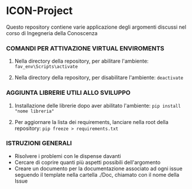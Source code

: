 # ICON-Project
Questo repository contiene varie applicazione degli argomenti discussi nel corso di Ingegneria della Conoscenza

### COMANDI PER ATTIVAZIONE VIRTUAL ENVIROMENTS

1. Nella directory della repository, per abilitare l'ambiente:
    ```fav_env\Scripts\activate```

2. Nella directory della repository, per disabilitare l'ambiente:
    ```deactivate```

### AGGIUNTA LIBRERIE UTILI ALLO SVILUPPO

1. Installazione delle librerie dopo aver abilitato l'ambiente:
    ```pip install "nome libreria"```

2. Per aggiornare la lista dei requirements, lanciare nella root della repository:
     ```pip freeze > requirements.txt```

### ISTRUZIONI GENERALI
- Risolvere i problemi con le dispense davanti
- Cercare di coprire quanti più aspetti possibili dell'argomento
- Creare un documento per la documentazione associato ad ogni issue seguendo il template nella cartella ./Doc, chiamato con il nome della Issue
